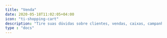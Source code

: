 ```yaml
---
title: "Venda"
date: 2020-05-18T11:02:05+04:00
icon: "ti-shopping-cart"
description: "Tire suas dúvidas sobre clientes, vendas, caixas, campanhas, descontos, entre outros"
type : "docs"
---
```

